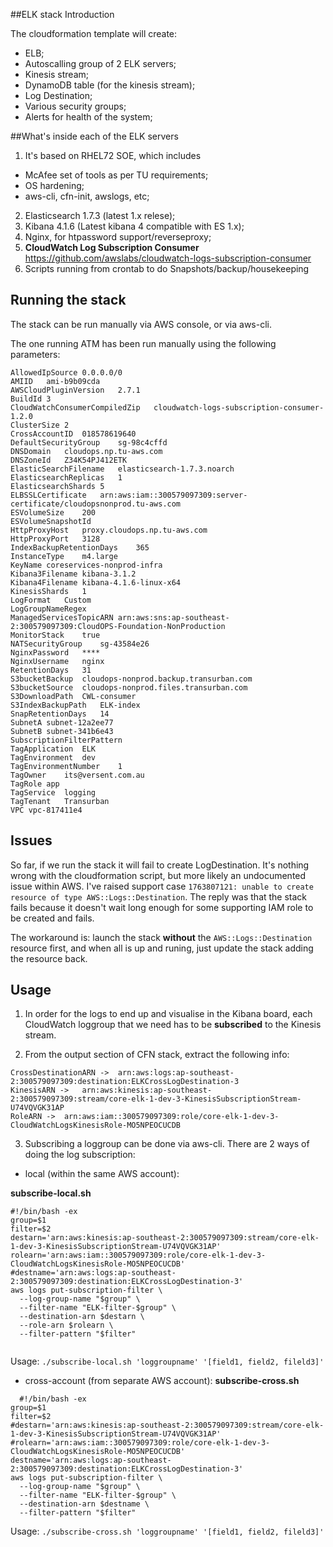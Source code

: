 ##ELK stack Introduction

The cloudformation template will create:

 - ELB;
 - Autoscalling group of 2 ELK servers;
 - Kinesis stream;
 - DynamoDB table (for the kinesis stream);
 - Log Destination;
 - Various security groups;
 - Alerts for health of the system;

 
##What's inside each of the ELK servers

1. It's based on RHEL72 SOE, which includes 
  - McAfee set of tools as per TU requirements; 
  - OS hardening;
  - aws-cli, cfn-init, awslogs, etc;
  
2. Elasticsearch 1.7.3 (latest 1.x relese);
3. Kibana 4.1.6 (Latest kibana 4 compatible with ES 1.x);
4. Nginx, for htpassword support/reverseproxy;
4. **CloudWatch Log Subscription Consumer** https://github.com/awslabs/cloudwatch-logs-subscription-consumer
5. Scripts running from crontab to do Snapshots/backup/housekeeping

## Running the stack
The stack can be run manually via AWS console, or via aws-cli.

The one running ATM has been run manually using the following parameters:

```
AllowedIpSource	0.0.0.0/0
AMIID	ami-b9b09cda
AWSCloudPluginVersion	2.7.1
BuildId	3
CloudWatchConsumerCompiledZip	cloudwatch-logs-subscription-consumer-1.2.0
ClusterSize	2
CrossAccountID	018578619640
DefaultSecurityGroup	sg-98c4cffd
DNSDomain	cloudops.np.tu-aws.com
DNSZoneId	Z34K54PJ412ETK
ElasticSearchFilename	elasticsearch-1.7.3.noarch
ElasticsearchReplicas	1
ElasticsearchShards	5
ELBSSLCertificate	arn:aws:iam::300579097309:server-certificate/cloudopsnonprod.tu-aws.com
ESVolumeSize	200
ESVolumeSnapshotId	
HttpProxyHost	proxy.cloudops.np.tu-aws.com
HttpProxyPort	3128
IndexBackupRetentionDays	365
InstanceType	m4.large
KeyName	coreservices-nonprod-infra
Kibana3Filename	kibana-3.1.2
Kibana4Filename	kibana-4.1.6-linux-x64
KinesisShards	1
LogFormat	Custom
LogGroupNameRegex	
ManagedServicesTopicARN	arn:aws:sns:ap-southeast-2:300579097309:CloudOPS-Foundation-NonProduction
MonitorStack	true
NATSecurityGroup	sg-43584e26
NginxPassword	****
NginxUsername	nginx
RetentionDays	31
S3bucketBackup	cloudops-nonprod.backup.transurban.com
S3bucketSource	cloudops-nonprod.files.transurban.com
S3DownloadPath	CWL-consumer
S3IndexBackupPath	ELK-index
SnapRetentionDays	14
SubnetA	subnet-12a2ee77
SubnetB	subnet-341b6e43
SubscriptionFilterPattern	
TagApplication	ELK
TagEnvironment	dev
TagEnvironmentNumber	1
TagOwner	its@versent.com.au
TagRole	app
TagService	logging
TagTenant	Transurban
VPC	vpc-817411e4
``` 


## Issues
So far, if we run the stack it will fail to create LogDestination. It's nothing wrong with the cloudformation script, but more likely an undocumented issue within AWS. I've raised support case `1763807121: unable to create resource of type AWS::Logs::Destination`.  The reply was that the stack fails because it doesn't wait long enough for some supporting IAM role to be created and fails.

The workaround is: launch the stack **without** the `AWS::Logs::Destination` resource first, and when all is up and runing, just update the stack adding the resource back. 


## Usage
1. In order for the logs to end up and visualise in the Kibana board,  each CloudWatch loggroup that we need has to be **subscribed** to the Kinesis stream.

2. From the output section of CFN stack, extract the following info:

```
CrossDestinationARN ->	arn:aws:logs:ap-southeast-2:300579097309:destination:ELKCrossLogDestination-3
KinesisARN -> 	arn:aws:kinesis:ap-southeast-2:300579097309:stream/core-elk-1-dev-3-KinesisSubscriptionStream-U74VQVGK31AP
RoleARN ->	arn:aws:iam::300579097309:role/core-elk-1-dev-3-CloudWatchLogsKinesisRole-MO5NPEOCUCDB
``` 

3. Subscribing a loggroup can be done via aws-cli. There are 2 ways of doing the log subscription:
  - local (within the same AWS account):

**subscribe-local.sh**

```
#!/bin/bash -ex
group=$1
filter=$2
destarn='arn:aws:kinesis:ap-southeast-2:300579097309:stream/core-elk-1-dev-3-KinesisSubscriptionStream-U74VQVGK31AP'
rolearn='arn:aws:iam::300579097309:role/core-elk-1-dev-3-CloudWatchLogsKinesisRole-MO5NPEOCUCDB'
#destname='arn:aws:logs:ap-southeast-2:300579097309:destination:ELKCrossLogDestination-3'
aws logs put-subscription-filter \
  --log-group-name "$group" \
  --filter-name "ELK-filter-$group" \
  --destination-arn $destarn \
  --role-arn $rolearn \
  --filter-pattern "$filter"
  
```
Usage:
`./subscribe-local.sh 'loggroupname' '[field1, field2, fileld3]'`



  - cross-account (from separate AWS account):
**subscribe-cross.sh**
  
```
  #!/bin/bash -ex
group=$1
filter=$2
#destarn='arn:aws:kinesis:ap-southeast-2:300579097309:stream/core-elk-1-dev-3-KinesisSubscriptionStream-U74VQVGK31AP'
#rolearn='arn:aws:iam::300579097309:role/core-elk-1-dev-3-CloudWatchLogsKinesisRole-MO5NPEOCUCDB'
destname='arn:aws:logs:ap-southeast-2:300579097309:destination:ELKCrossLogDestination-3'
aws logs put-subscription-filter \
  --log-group-name "$group" \
  --filter-name "ELK-filter-$group" \
  --destination-arn $destname \
  --filter-pattern "$filter"
```
Usage:
`./subscribe-cross.sh 'loggroupname' '[field1, field2, fileld3]'`

  
